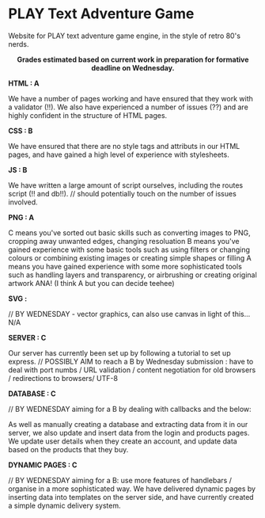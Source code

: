 # PLAY Text Adventure Game

Website for PLAY text adventure game engine, in the style of retro 80's nerds.

<center><b> Grades estimated based on current work in preparation for formative deadline on Wednesday. </center></b>

<b> HTML : A </b>

We have a number of pages working and have ensured that they work with a validator (!!). We also have experienced a number of issues (??) and are highly confident in the structure of HTML pages. 

<b> CSS : B </b> 

We have ensured that there are no style tags and attributs in our HTML pages, and have gained a high level of experience with stylesheets. 

<b> JS : B </b>

We have written a large amount of script ourselves, including the routes script (!! and db!!). // should potentially touch on the number of issues involved. 

<b> PNG : A </b>

C means you've sorted out basic skills such as converting images to PNG, cropping away unwanted edges, changing resoluation
B means you've gained experience with some basic tools such as using filters or changing colours or combining existing images or creating simple shapes or filling
A means you have gained experience with some more sophisticated tools such as handling layers and transparency, or airbrushing or creating original artwork
ANA! 
(I think A but you can decide teehee) 

<b> SVG : </b>

// BY WEDNESDAY - vector graphics, can also use canvas in light of this... 
N/A

<b> SERVER : C </b>

Our server has currently been set up by following a tutorial to set up express. 
// POSSIBLY AIM to reach a B by Wednesday submission : have to deal with port numbs / URL validation / content negotiation for old browsers / redirections to browsers/ UTF-8 

<b> DATABASE : C </b> 

// BY WEDNESDAY aiming for a B by dealing with callbacks and the below: 

As well as manually creating a database and extracting data from it in our server, we also update and insert data from the login and products pages. We update user details when they create an account, and update data based on the products that they buy. 


<b> DYNAMIC PAGES : C </b>

// BY WEDNESDAY aiming for a B: use more features of handlebars / organise in a more sophisticated way. 
We have delivered dynamic pages by inserting data into templates on the server side, and have currently created a simple dynamic delivery system. 
